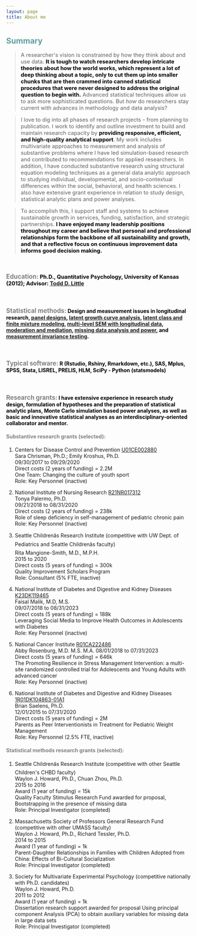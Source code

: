 ```yaml
---
layout: page
title: About me 
---
```


## <span style="color:CadetBlue">Summary</span> 

> <span style="font-size:105%">A researcher's vision is constrained by how they think about and use data. <span style="color:Black">**It is tough to watch researchers develop intricate theories about how the world works, which represent a lot of deep thinking about a topic, only to cut them up into smaller chunks that are then crammed into canned statistical procedures that were never designed to address the original question to begin with.**</span> Advanced statistical techniques allow us to ask more sophisticated questions. But *how* do researchers stay current with advances in methodology and data analysis?</span>

> <span style="font-size:105%">I love to dig into all phases of research projects - from planning to publication. I work to identify and outline investment to build and maintain research capacity by <span style="color:Black">**providing responsive, efficient, and high-quality analytical support**</span>. My work includes multivariate approaches to measurement and analysis of substantive problems where I have led simulation-based research and contributed to recommendations for applied researchers. In addition, I have conducted substantive research using structural equation modeling techniques as a general data analytic approach to studying individual, developmental, and socio-contextual differences within the social, behavioral, and health sciences. I also have extensive grant experience in relation to study design, statistical analytic plans and power analyses.</span> 

> <span style="font-size:105%">To accomplish this, I support staff and systems to achieve sustainable growth in services, funding, satisfaction, and strategic partnerships. <span style="color:Black">**I have enjoyed many leadership positions throughout my career and believe that personal and professional relationships form the backbone of all sustainability and growth, and that a reflective focus on continuous improvement data informs good decision making.**</span> 
  <br/>   
  
#### <span style="color:grey; font-size:120%">**Education**:</span> <span style="color:Black; font-size:105%"> Ph.D., Quantitative Psychology, University of Kansas (2012); Advisor: [Todd D. Little](https://scholar.google.com/citations?user=T-dKKGkAAAAJ&hl=en) </span>
  <br/>   
  
#### <span style="color:grey; font-size:120%">**Statistical methods**:</span> <span style="color:black; font-size:100%"> Design and measurement issues in longitudinal research, [panel designs](https://www.quantpsy.org/pubs/little_preacher_selig_card_2007.pdf), [latent growth curve analysis](https://quantpsy.org/pubs/preacher_2010.pdf), [latent class and finite mixture modeling](https://www.statmodel.com/download/Masyn_2013.pdf), [multi-level SEM with longitudinal data](https://www.guilford.com/books/Longitudinal-Structural-Equation-Modeling/Todd-Little/9781462510160), [moderation and mediation](http://afhayes.com/introduction-to-mediation-moderation-and-conditional-process-analysis.html), [missing data analysis and power](http://www.appliedmissingdata.com/), and [measurement invariance testing](http://www.joophox.net/publist/CecklistMeasInv.pdf).</span>     
  <br/>   
            
#### <span style="color:grey; font-size:120%">**Typical software**:</span> <span style="color:black; font-size:100%"> R (Rstudio, Rshiny, Rmarkdown, etc.), SAS, Mplus, SPSS, Stata, LISREL, PRELIS, HLM, SciPy - Python (statsmodels) </span>    
  <br/>   
  
#### <span style="color:grey; font-size:120%">**Research grants**:</span> <span style="color:black; font-size:100%">  I have extensive experience in research study design, formulation of hypotheses and the preparation of statistical analytic plans, Monte Carlo simulation based power analyses, as well as basic and innovative statistical analyses as an interdisciplinary-oriented collaborator and mentor.</span>

#### <span style="color:grey; font-size:100%">**Substantive research grants (selected)**:</span>     
  
1. Centers for Disease Control and Prevention  [U01CE002880](https://app.dimensions.ai/details/grant/grant.7072448)  
    Sara Chrisman, Ph.D.; Emily Kroshus, Ph.D.  
    09/30/2017 to 09/29/2020  
    Direct costs (2 years of funding) = 2.2M  
    One Team: Changing the culture of youth sport  
    Role: Key Personnel (inactive)

2. National Institute of Nursing Research  [R21NR017312](https://app.dimensions.ai/details/grant/grant.7754334)  
    Tonya Palermo, Ph.D.  
    09/21/2018 to 08/31/2020  
    Direct costs (2 years of funding) = 238k  
    Role of sleep deficiency in self-management of pediatric chronic pain  
    Role: Key Personnel (inactive)
    
3. Seattle Childrenâs Research Institute (competitive with UW Dept. of Pediatrics and Seattle Childrenâs faculty)  
    Rita Mangione-Smith, M.D., M.P.H.  
    2015 to 2020  
    Direct costs (5 years of funding) = 300k  
    Quality Improvement Scholars Program  
    Role: Consultant (5% FTE, inactive)

4. National Institute of Diabetes and Digestive and Kidney Diseases  [K23DK119465](https://app.dimensions.ai/details/grant/grant.7753742)  
    Faisal Malik, M.D, M.S.  
    09/07/2018 to 08/31/2023  
    Direct costs (5 years of funding) = 188k  
    Leveraging Social Media to Improve Health Outcomes in Adolescents with Diabetes  
    Role: Key Personnel (inactive)  
    
5. National Cancer Institute  [R01CA222486](https://app.dimensions.ai/details/grant/grant.7725260)  
    Abby Rosenburg, M.D. M.S. M.A.
    08/01/2018 to 07/31/2023  
    Direct costs (5 years of funding) = 646k  
    The Promoting Resilience in Stress Management Intervention: a multi-site randomized controlled trial for Adolescents and Young Adults with advanced cancer  
    Role: Key Personnel (inactive)  
    
6. National Institute of Diabetes and Digestive and Kidney Diseases  [1R01DK104863-01A1](https://clinicaltrials.gov/ct2/show/NCT02580162)  
    Brian Saelens, Ph.D.  
    12/01/2015 to 07/31/2020  
    Direct costs (5 years of funding) = 2M  
    Parents as Peer Interventionists in Treatment for Pediatric Weight Management  
    Role: Key Personnel (2.5% FTE, inactive) 

#### <span style="color:grey; font-size:100%">**Statistical methods research grants (selected)**:</span>     
  
1. Seattle Childrenâs Research Institute (competitive with other Seattle Children's CHBD faculty)  
    Waylon J. Howard, Ph.D., Chuan Zhou, Ph.D.   
    2015 to 2016  
    Award (1 year of funding) = 15k  
    Quality Faculty Stimulus Research Fund awarded for proposal, Bootstrapping in the presence of missing data  
    Role: Principal Investigator (completed)
  
2. Massachusetts Society of Professors General Research Fund (competitive with other UMASS faculty)  
    Waylon J. Howard, Ph.D., Richard Tessler, Ph.D.   
    2014 to 2015  
    Award (1 year of funding) = 1k  
    Parent-Daughter Relationships in Families with Children Adopted from China: Effects of Bi-Cultural Socialization  
    Role: Principal Investigator (completed)
 
3. Society for Multivariate Experimental Psychology (competitive nationally with Ph.D. candidates)  
    Waylon J. Howard, Ph.D.  
    2011 to 2012  
    Award (1 year of funding) = 1k  
    Dissertation research support awarded for proposal Using principal component Analysis (PCA) to obtain auxiliary variables for missing data in large data sets  
    Role: Principal Investigator (completed)
